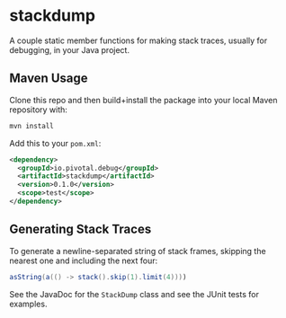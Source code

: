# stackdump

A couple static member functions for making stack traces, usually for debugging, in your Java project.

## Maven Usage

Clone this repo and then build+install the package into your local Maven repository with:

```bash
mvn install
```

Add this to your `pom.xml`:

```xml
<dependency>
  <groupId>io.pivotal.debug</groupId>
  <artifactId>stackdump</artifactId>
  <version>0.1.0</version>
  <scope>test</scope>
</dependency>
```

## Generating Stack Traces

To generate a newline-separated string of stack frames, skipping the nearest one and including the next four:

```java
asString(a(() -> stack().skip(1).limit(4))))
```

See the JavaDoc for the `StackDump` class and see the JUnit tests for examples.

